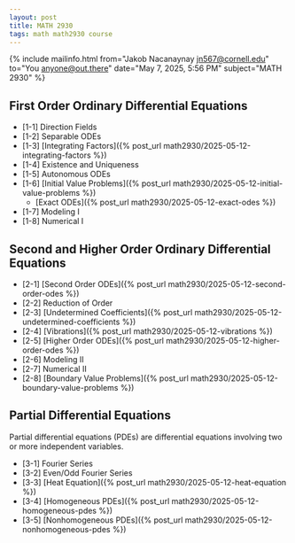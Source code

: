 ```yaml
---
layout: post
title: MATH 2930
tags: math math2930 course
---
```


{% include mailinfo.html from="Jakob Nacanaynay <jn567@cornell.edu>" to="You <anyone@out.there>" date="May 7, 2025, 5:56 PM" subject="MATH 2930" %}

## First Order Ordinary Differential Equations

- [1-1] Direction Fields
- [1-2] Separable ODEs
- [1-3] [Integrating Factors]({% post_url math2930/2025-05-12-integrating-factors %})
- [1-4] Existence and Uniqueness
- [1-5] Autonomous ODEs
- [1-6] [Initial Value Problems]({% post_url math2930/2025-05-12-initial-value-problems %})
  - [Exact ODEs]({% post_url math2930/2025-05-12-exact-odes %})
- [1-7] Modeling I
- [1-8] Numerical I

## Second and Higher Order Ordinary Differential Equations

- [2-1] [Second Order ODEs]({% post_url math2930/2025-05-12-second-order-odes %})
- [2-2] Reduction of Order
- [2-3] [Undetermined Coefficients]({% post_url math2930/2025-05-12-undetermined-coefficients %})
- [2-4] [Vibrations]({% post_url math2930/2025-05-12-vibrations %})
- [2-5] [Higher Order ODEs]({% post_url math2930/2025-05-12-higher-order-odes %})
- [2-6] Modeling II
- [2-7] Numerical II
- [2-8] [Boundary Value Problems]({% post_url math2930/2025-05-12-boundary-value-problems %})

## Partial Differential Equations

Partial differential equations (PDEs) are differential equations involving two or more independent variables.

- [3-1] Fourier Series
- [3-2] Even/Odd Fourier Series
- [3-3] [Heat Equation]({% post_url math2930/2025-05-12-heat-equation %})
- [3-4] [Homogeneous PDEs]({% post_url math2930/2025-05-12-homogeneous-pdes %})
- [3-5] [Nonhomogeneous PDEs]({% post_url math2930/2025-05-12-nonhomogeneous-pdes %})
